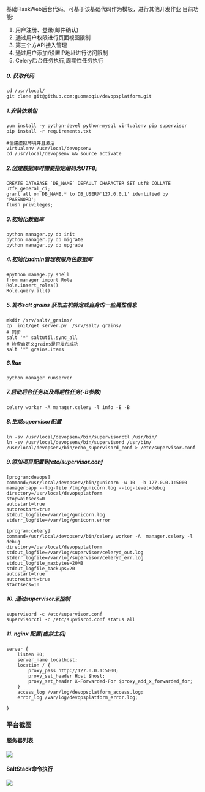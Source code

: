 基础FlaskWeb后台代码。可基于该基础代码作为模板，进行其他开发作业
目前功能:
1. 用户注册、登录(邮件确认)
2. 通过用户权限进行页面视图限制
3. 第三个方API接入管理
4. 通过用户添加/设置IP地址进行访问限制
5. Celery后台任务执行,周期性任务执行


##### 0. 获取代码
```
cd /usr/local/
git clone git@github.com:guomaoqiu/devopsplatform.git
```
##### 1.安装依赖包
```
yum install -y python-devel python-mysql virtualenv pip supervisor 
pip install -r requirements.txt

#创建虚拟环境并且激活
virtualenv /usr/local/devopsenv
cd /usr/local/devopsenv && source activate
```
##### 2.创建数据库时需要指定编码为UTF8;
```
CREATE DATABASE `DB_NAME` DEFAULT CHARACTER SET utf8 COLLATE utf8_general_ci;
grant all on DB_NAME.* to DB_USER@'127.0.0.1' identified by 'PASSWORD';
flush privileges;
```
##### 3.初始化数据库
```
python manager.py db init
python manager.py db migrate
python manager.py db upgrade
```
##### 4.初始化admin管理权限角色数据库
```
#python manage.py shell
from manager import Role
Role.insert_roles()
Role.query.all()
```
##### 5.发布salt grains 获取主机特定或自身的一些属性信息
```
mkdir /srv/salt/_grains/
cp  init/get_server.py  /srv/salt/_grains/
# 同步
salt '*' saltutil.sync_all
# 检查自定义grains是否发布成功
salt '*' grains.items
```
##### 6.Run
```
python manager runserver
```
##### 7.启动后台任务以及周期性任务(-B参数)
```
celery worker -A manager.celery -l info -E -B
```
##### 8.生成supervisor配置
```
ln -sv /usr/local/devopsenv/bin/supervisorctl /usr/bin/
ln -sv /usr/local/devopsenv/bin/supervisord /usr/bin/
/usr/local/devopsenv/bin/echo_supervisord_conf > /etc/supervisor.conf
```
##### 9.添加项目配置到/etc/supervisor.conf
```
[program:devops]
command=/usr/local/devopsenv/bin/gunicorn -w 10  -b 127.0.0.1:5000 manager:app --log-file /tmp/gunicorn.log --log-level=debug
directory=/usr/local/devopsplatform
stopwaitsecs=0
autostart=true
autorestart=true
stdout_logfile=/var/log/gunicorn.log
stderr_logfile=/var/log/gunicorn.error

[program:celery]
command=/usr/local/devopsenv/bin/celery worker -A  manager.celery -l debug 
directory=/usr/local/devopsplatform
stdout_logfile=/var/log/supervisor/celeryd_out.log
stderr_logfile=/var/log/supervisor/celeryd_err.log 
stdout_logfile_maxbytes=20MB 
stdout_logfile_backups=20 
autostart=true 
autorestart=true
startsecs=10
```
##### 10. 通过supervisor来控制
```
supervisord -c /etc/supervisor.conf
supervisorctl -c /etc/supvisrod.conf status all
```
##### 11. nginx 配置(虚拟主机)
```
server {
    listen 80;
    server_name localhost;
    location / {
        proxy_pass http://127.0.0.1:5000;
        proxy_set_header Host $host;
        proxy_set_header X-Forwarded-For $proxy_add_x_forwarded_for;
    }
    access_log /var/log/devopsplatform_access.log;
    error_log /var/log/devopsplatform_error.log;

}
```


### 平台截图
####  服务器列表
![](http://git.oschina.net/demo_demo/devopsdemo_v2/raw/master/screenshots/demo1.png)
#### SaltStack命令执行
![](http://git.oschina.net/demo_demo/devopsdemo_v2/raw/master/screenshots/demo2.png)

